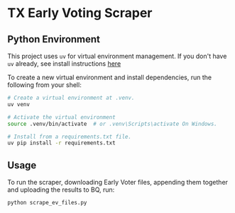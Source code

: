 # TX Early Voting Scraper
## Python Environment
This project uses `uv` for virtual environment management. If you don't have `uv` already, see install instructions [here](https://pypi.org/project/uv/)

To create a new virtual environment and install dependencies, run the following from your shell:
```bash
# Create a virtual environment at .venv.
uv venv

# Activate the virtual environment
source .venv/bin/activate  # or .venv\Scripts\activate On Windows.

# Install from a requirements.txt file.
uv pip install -r requirements.txt  
```

## Usage 
To run the scraper, downloading Early Voter files, appending them together and uploading the results to BQ, run:
```bash
python scrape_ev_files.py
```
